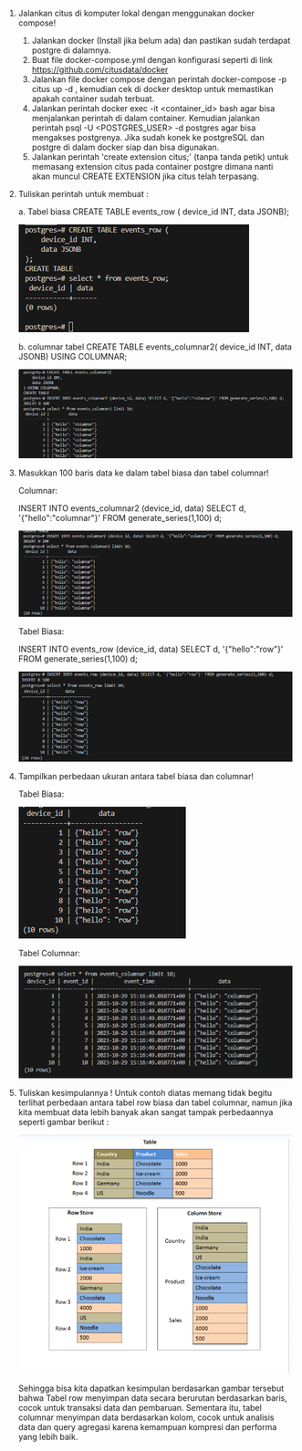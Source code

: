 1. Jalankan citus di komputer lokal dengan menggunakan docker compose! 
    1. Jalankan docker (Install jika belum ada) dan pastikan sudah terdapat postgre di dalamnya.
    2. Buat file docker-compose.yml dengan konfigurasi seperti di link https://github.com/citusdata/docker
    3. Jalankan file docker compose dengan perintah docker-compose -p citus up -d , kemudian cek di docker desktop untuk memastikan apakah container sudah terbuat.
    4. Jalankan perintah docker exec -it <container_id> bash agar bisa menjalankan perintah di dalam container. Kemudian jalankan perintah psql -U <POSTGRES_USER> -d postgres agar bisa mengakses postgrenya. Jika sudah konek ke postgreSQL dan postgre di dalam docker siap dan bisa digunakan.
    5. Jalankan perintah 'create extension citus;' (tanpa tanda petik) untuk memasang extension citus pada container postgre dimana nanti akan muncul CREATE EXTENSION jika citus telah terpasang.

2. Tuliskan perintah untuk membuat :
   
   a. Tabel biasa
         CREATE TABLE events_row (
         device_id INT,
         data JSONB);

      ![Alt text](image-1.png)

   b. columnar tabel
         CREATE TABLE events_columnar2(
         device_id INT,
         data JSONB) 
         USING COLUMNAR;

      ![Alt text](image-2.png)

3. Masukkan 100 baris data ke dalam tabel biasa dan tabel columnar! 

   Columnar:

   INSERT INTO events_columnar2 (device_id, data) SELECT d, '{"hello":"columnar"}' FROM generate_series(1,100) d;

   ![Alt text](image-3.png)

   Tabel Biasa:

   INSERT INTO events_row (device_id, data) SELECT d, '{"hello":"row"}' FROM generate_series(1,100) d;

   ![Alt text](image-4.png)

4. Tampilkan perbedaan ukuran antara tabel biasa dan columnar!

   Tabel Biasa:

   ![Alt text](image-5.png)

   Tabel Columnar:

   ![Alt text](image-6.png)

5. Tuliskan kesimpulannya !
   Untuk contoh diatas memang tidak begitu terlihat perbedaan antara tabel row biasa dan tabel columnar, namun jika  kita membuat data lebih banyak akan sangat tampak perbedaannya seperti gambar berikut :
   
   ![Alt text](image-7.png)

   Sehingga bisa kita dapatkan kesimpulan berdasarkan gambar tersebut bahwa Tabel row menyimpan data secara berurutan berdasarkan baris, cocok untuk transaksi data dan pembaruan. Sementara itu, tabel columnar menyimpan data berdasarkan kolom, cocok untuk analisis data dan query agregasi karena kemampuan kompresi dan performa yang lebih baik.



